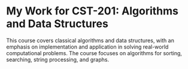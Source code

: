 # My Work for CST-201: Algorithms and Data Structures
This course covers classical algorithms and data structures, with an emphasis on implementation and application in solving real-world computational problems.
The course focuses on algorithms for sorting, searching, string processing, and graphs.
